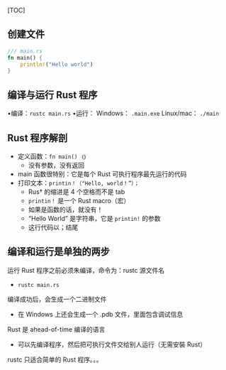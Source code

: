 [TOC]

## 创建文件

``` rust
/// main.rs
fn main() {
    println!("Hello world")
}
```

## 编译与运行 Rust 程序
•编译：`rustc main.rs`
•运行：
Windows： `.main.exe`
Linux/mac： `./main`

## Rust 程序解剖
+ 定义函数：`fn main() ｛｝`
    - 没有参数，没有返回
+ main 函数很特别：它是每个 Rust 可执行程序最先运行的代码
+ 打印文本：`printin！（"Hello, world！”）；`
    - Rus† 的缩进是 4 个空格而不是 tab
    - `printin！` 是一个 Rust macro（宏）
    - 如果是函数的话，就没有！
    - “Hello World” 是字符串，它是 `printin!` 的参数
    - 这行代码以；结尾


## 编译和运行是单独的两步
运行 Rust 程序之前必须朱编译，命令为：rustc 源文件名
- `rustc main.rs`

编译成功后，会生成一个二进制文件
- 在 Windows 上还会生成一个 .pdb 文件，里面包含调试信息

Rust 是 ahead-of-time 编译的语言
- 可以先编译程序，然后把可执行文件交给别人运行（无需安裝 Rust）

rustc 只适合简单的 Rust 程序。。。